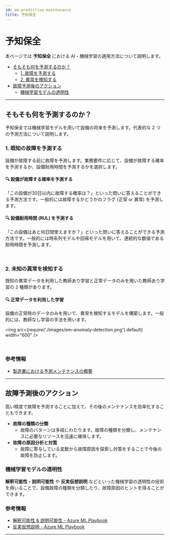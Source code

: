 ```yaml
---
id: em-predictive-maintenance
title: 予知保全
---
```


# 予知保全
本ページでは **予知保全** における AI・機械学習の適用方法について説明します。

<!--Create agenda for me-->
- [そもそも何を予測するのか？](#そもそも何を予測するのか)
   - [1. 故障を予測する](#1-故障を予測する)
    - [2. 異常を検知する](#2-異常を検知する)
- [故障予測後のアクション](#故障予測後のアクション)
  - [機械学習モデルの透明性](#機械学習モデルの透明性)

---
## そもそも何を予測するのか？
予知保全では機械学習モデルを用いて設備の将来を予測します。代表的な 2 つの予測方法について説明します。

### 1. 既知の故障を予測する
設備が故障する前に故障を予測します。業務要件に応じて、設備が故障する確率を予測するか、設備耐用時間を予測するかを選択します。

#### 🔍 設備が故障する確率を予測する
「この設備が30日以内に故障する確率は？」といった問いに答えることができる予測方法です。一般的には故障するかどうかのフラグ (正常 or 異常) を予測します。

#### 🔍 設備耐用時間 (RUL) を予測する
「この設備はあと何日間使えますか？」といった問いに答えることができる予測方法です。一般的には時系列モデルや回帰モデルを用いて、連続的な数値である耐用時間を予測します。

<br/>

### 2. 未知の異常を検知する
既知の異常データを利用した教師あり学習と正常データのみを用いた教師あり学習の 2 種類があります。

#### 🔍 正常データを利用した学習
設備の正常時のデータのみを用いて、異常を検知するモデルを構築します。一般的には、教師なし学習の手法を用います。


<img src={require('./images/em-anomaly-detection.png').default} width="600" /><br />

<br/>

### 参考情報
- [製造業における予測メンテナンスの概要](https://learn.microsoft.com/ja-jp/azure/architecture/industries/manufacturing/predictive-maintenance-overview)
---
## 故障予測後のアクション
高い精度で故障を予測することに加えて、その後のメンテナンスを効率化することもできます。

- **故障の種類の分類**
  - 故障のパターンは多岐にわたります。故障の種類を分類し、メンテナンスに必要なリソースを迅速に確保します。
- **故障の原因分析と対策**
  - 故障に寄与している変数から故障原因を探索し対策をすることで今後の故障を防止します。

### 機械学習モデルの透明性
**解釈可能性・説明可能性** や **反実仮想説明** などといった機械学習の透明性の技術を用いることで、設備故障の種類を分類したり、故障原因のヒントを得ることができます。

### 参考情報
- [解釈可能性 & 説明可能性 - Azure ML Playbook](https://konabuta.github.io/azure-machine-learning-playbook/docs/azureml/responsible-ai/rai-interpretability-explainability)
- [反実仮想説明 - Azure ML Playbook](https://konabuta.github.io/azure-machine-learning-playbook/docs/azureml/responsible-ai/rai-counterfactual-explanation)

---
